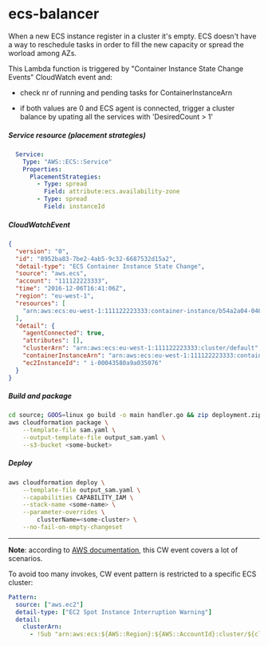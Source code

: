 # ecs-balancer

When a new ECS instance register in a cluster it's empty. ECS doesn't have a way to reschedule tasks in order to fill the new capacity or spread the worload among AZs.

This Lambda function is triggered by "Container Instance State Change Events" CloudWatch event and:

- check nr of running and pending tasks for ContainerInstanceArn

- if both values are 0 and ECS agent is connected, trigger a cluster balance by upating all the services with 'DesiredCount > 1'


##### Service resource (placement strategies)
```yaml
  Service:
    Type: "AWS::ECS::Service"
    Properties:
      PlacementStrategies:
        - Type: spread
          Field: attribute:ecs.availability-zone
        - Type: spread
          Field: instanceId
```

##### CloudWatchEvent

```json
{
  "version": "0",
  "id": "8952ba83-7be2-4ab5-9c32-6687532d15a2",
  "detail-type": "ECS Container Instance State Change",
  "source": "aws.ecs",
  "account": "111122223333",
  "time": "2016-12-06T16:41:06Z",
  "region": "eu-west-1",
  "resources": [
    "arn:aws:ecs:eu-west-1:111122223333:container-instance/b54a2a04-046f-4331-9d74-3f6d7f6ca315"
  ],
  "detail": {
    "agentConnected": true,
    "attributes": [],
    "clusterArn": "arn:aws:ecs:eu-west-1:111122223333:cluster/default",
    "containerInstanceArn": "arn:aws:ecs:eu-west-1:111122223333:container-instance/803b97fd-1da1-4e31-8080-6b5b8f34123e",
    "ec2InstanceId": " i-00043580a9a035076"
  }
}
```



##### Build and package

```sh
cd source; GOOS=linux go build -o main handler.go && zip deployment.zip main
aws cloudformation package \
	--template-file sam.yaml \
	--output-template-file output_sam.yaml \
	--s3-bucket <some-bucket>
```



##### Deploy

```sh
aws cloudformation deploy \
	--template-file output_sam.yaml \
	--capabilities CAPABILITY_IAM \
	--stack-name <some-name> \
	--parameter-overrides \
		clusterName=<some-cluster> \
	--no-fail-on-empty-changeset
```


------

**Note**: according to [AWS documentation](https://docs.aws.amazon.com/AmazonECS/latest/developerguide/ecs_cwe_events.html), this CW event covers a lot of scenarios.

To avoid too many invokes, CW event pattern is restricted to a specific ECS cluster:

```yaml
Pattern:
  source: ["aws.ec2"]
  detail-type: ["EC2 Spot Instance Interruption Warning"]
  detail:
    clusterArn: 
      - !Sub "arn:aws:ecs:${AWS::Region}:${AWS::AccountId}:cluster/${clusterName}"
```

